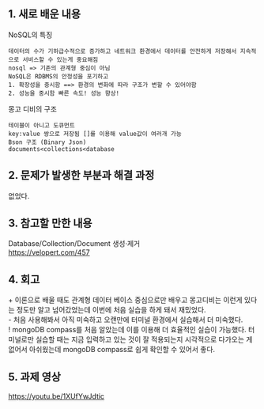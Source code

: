 ## 1. 새로 배운 내용

NoSQL의 특징
~~~  
데이터의 수가 기하급수적으로 증가하고 네트워크 환경에서 데이터를 안전하게 저장해서 지속적으로 서비스할 수 있는게 중요해짐  
nosql => 기존의 관계형 중심이 아님   
NoSQL은 RDBMS의 안정성을 포기하고  
1. 확장성을 중시함 ==> 환경의 변화에 따라 구조가 변할 수 있어야함  
2. 성능을 중시함 빠른 속도! 성능 향상!  
~~~

몽고 디비의 구조
~~~ 
테이블이 아니고 도큐먼트  
key:value 쌍으로 저장됨 []를 이용해 value값이 여러개 가능  
Bson 구조 (Binary Json)  
documents<collections<database  
~~~   

## 2. 문제가 발생한 부분과 해결 과정
없었다.

## 3. 참고할 만한 내용
Database/Collection/Document 생성·제거      
https://velopert.com/457  


## 4. 회고
\+ 이론으로 배울 때도 관계형 데이터 베이스 중심으로만 배우고 몽고디비는 이런게 있다는 정도만 알고 넘어갔었는데 이번에 처음 실습을 하게 돼서 재밌었다.  
\- 처음 사용해봐서 아직 미숙하고 오랜만에 터미널 환경에서 실습해서 더 미숙했다.  
\! mongoDB compass를 처음 알았는데 이를 이용해 더 효율적인 실습이 가능했다. 터미널로만 실습할 때는 지금 입력하고 있는 것이 잘 적용되는지 시각적으로 다가오는 게 없어서 아쉬웠는데 mongoDB compass로 쉽게 확인할 수 있어서 좋다.  

## 5. 과제 영상
https://youtu.be/1XUfYwJdtic
